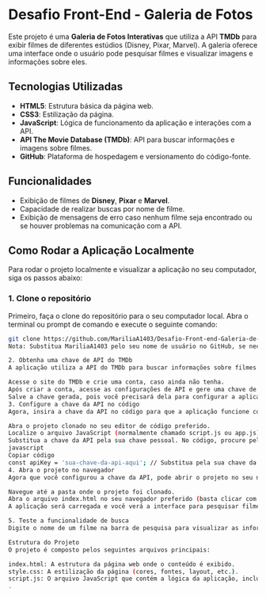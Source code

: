 # Desafio Front-End - Galeria de Fotos

Este projeto é uma **Galeria de Fotos Interativas** que utiliza a API **TMDb** para exibir filmes de diferentes estúdios (Disney, Pixar, Marvel). A galeria oferece uma interface onde o usuário pode pesquisar filmes e visualizar imagens e informações sobre eles.

## Tecnologias Utilizadas

- **HTML5**: Estrutura básica da página web.
- **CSS3**: Estilização da página.
- **JavaScript**: Lógica de funcionamento da aplicação e interações com a API.
- **API The Movie Database (TMDb)**: API para buscar informações e imagens sobre filmes.
- **GitHub**: Plataforma de hospedagem e versionamento do código-fonte.

## Funcionalidades

- Exibição de filmes de **Disney**, **Pixar** e **Marvel**.
- Capacidade de realizar buscas por nome de filme.
- Exibição de mensagens de erro caso nenhum filme seja encontrado ou se houver problemas na comunicação com a API.

## Como Rodar a Aplicação Localmente

Para rodar o projeto localmente e visualizar a aplicação no seu computador, siga os passos abaixo:

### 1. Clone o repositório

Primeiro, faça o clone do repositório para o seu computador local. Abra o terminal ou prompt de comando e execute o seguinte comando:

```bash
git clone https://github.com/MariliaA1403/Desafio-Front-end-Galeria-de-Fotos.git
Nota: Substitua MariliaA1403 pelo seu nome de usuário no GitHub, se necessário.

2. Obtenha uma chave de API do TMDb
A aplicação utiliza a API do TMDb para buscar informações sobre filmes. Para que a aplicação funcione corretamente, você precisa de uma chave de API pessoal. Para obter a chave, siga os passos abaixo:

Acesse o site do TMDb e crie uma conta, caso ainda não tenha.
Após criar a conta, acesse as configurações de API e gere uma chave de API.
Salve a chave gerada, pois você precisará dela para configurar a aplicação.
3. Configure a chave da API no código
Agora, insira a chave da API no código para que a aplicação funcione corretamente.

Abra o projeto clonado no seu editor de código preferido.
Localize o arquivo JavaScript (normalmente chamado script.js ou app.js).
Substitua a chave da API pela sua chave pessoal. No código, procure pela linha onde a chave é utilizada e substitua por:
javascript
Copiar código
const apiKey = 'sua-chave-da-api-aqui'; // Substitua pela sua chave da API
4. Abra o projeto no navegador
Agora que você configurou a chave da API, pode abrir o projeto no seu navegador:

Navegue até a pasta onde o projeto foi clonado.
Abra o arquivo index.html no seu navegador preferido (basta clicar com o botão direito sobre o arquivo e escolher "Abrir com" ou "Open with" e selecionar o navegador).
A aplicação será carregada e você verá a interface para pesquisar filmes de Disney, Pixar e Marvel.

5. Teste a funcionalidade de busca
Digite o nome de um filme na barra de pesquisa para visualizar as informações e imagens sobre ele. Caso o filme não seja encontrado, será exibida uma mensagem de erro, como "Nenhum filme encontrado".

Estrutura do Projeto
O projeto é composto pelos seguintes arquivos principais:

index.html: A estrutura da página web onde o conteúdo é exibido.
style.css: A estilização da página (cores, fontes, layout, etc.).
script.js: O arquivo JavaScript que contém a lógica da aplicação, incluindo a interação com a API e manipulação dos dados recebidos.
.
